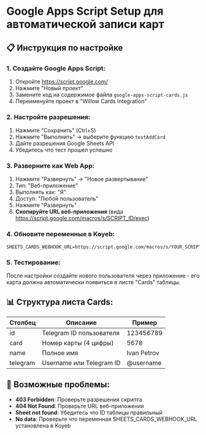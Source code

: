 # Google Apps Script Setup для автоматической записи карт

## 📋 Инструкция по настройке

### 1. Создайте Google Apps Script:
1. Откройте https://script.google.com/
2. Нажмите "Новый проект"
3. Замените код на содержимое файла `google-apps-script-cards.js`
4. Переименуйте проект в "Willow Cards Integration"

### 2. Настройте разрешения:
1. Нажмите "Сохранить" (Ctrl+S)
2. Нажмите "Выполнить" → выберите функцию `testAddCard`
3. Дайте разрешения Google Sheets API
4. Убедитесь что тест прошел успешно

### 3. Разверните как Web App:
1. Нажмите "Развернуть" → "Новое развертывание"
2. Тип: "Веб-приложение"
3. Выполнять как: "Я" 
4. Доступ: "Любой пользователь"
5. Нажмите "Развернуть"
6. **Скопируйте URL веб-приложения** (вида https://script.google.com/macros/s/SCRIPT_ID/exec)

### 4. Обновите переменные в Koyeb:
```
SHEETS_CARDS_WEBHOOK_URL=https://script.google.com/macros/s/YOUR_SCRIPT_ID/exec
```

### 5. Тестирование:
После настройки создайте нового пользователя через приложение - его карта должна автоматически появиться в листе "Cards" таблицы.

## 📊 Структура листа Cards:
| Столбец | Описание | Пример |
|---------|----------|--------|
| id | Telegram ID пользователя | 123456789 |
| card | Номер карты (4 цифры) | 5678 |
| name | Полное имя | Ivan Petrov |
| telegram | Username или Telegram ID | @username |

## 🔧 Возможные проблемы:
- **403 Forbidden**: Проверьте разрешения скрипта
- **404 Not Found**: Проверьте URL веб-приложения  
- **Sheet not found**: Убедитесь что ID таблицы правильный
- **No data**: Проверьте что переменная SHEETS_CARDS_WEBHOOK_URL установлена в Koyeb